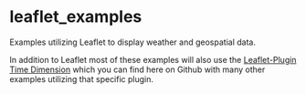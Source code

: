 # leaflet_examples
Examples utilizing Leaflet to display weather and geospatial data.

In addition to Leaflet most of these examples will also use the [Leaflet-Plugin Time Dimension](https://github.com/socib/Leaflet.TimeDimension)
which you can find here on Github with many other examples utilizing that specific plugin.
